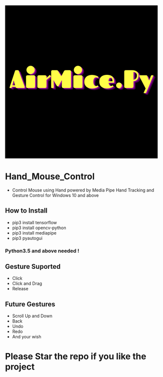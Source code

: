 ![AirDraw.js](https://github.com/badboysm890/AirMice.Py/blob/main/AirMice.Py.png)
# Hand_Mouse_Control

- Control Mouse using Hand powered by Media Pipe Hand Tracking and Gesture Control for Windows 10 and above

## How to Install

- pip3 install tensorflow
- pip3 install opencv-python
- pip3 install mediapipe
- pip3 pyautogui

### Python3.5 and above needed !

## Gesture Suported

- Click
- Click and Drag
- Release

## Future Gestures

- Scroll Up and Down
- Back
- Undo
- Redo
- And your wish

# Please Star the repo if you like the project
